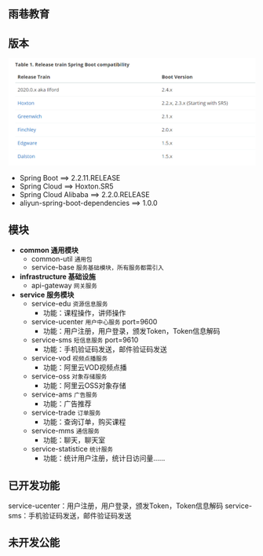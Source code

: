 ## 雨巷教育

## 版本

![版本](./image/001.png)

* Spring Boot          ==> 2.2.11.RELEASE
* Spring Cloud         ==> Hoxton.SR5
* Spring Cloud Alibaba ==> 2.2.0.RELEASE
* aliyun-spring-boot-dependencies ==> 1.0.0

## 模块
* **common 通用模块**
    * common-util `通用包`
    * service-base `服务基础模块，所有服务都需引入`
* **infrastructure 基础设施**
    * api-gateway `网关服务`
* **service 服务模块**
    * service-edu           `资源信息服务`
        * 功能：课程操作，讲师操作
    * service-ucenter       `用户中心服务` port=9600
        * 功能：用户注册，用户登录，颁发Token，Token信息解码
    * service-sms           `短信息服务` port=9610
        * 功能：手机验证码发送，邮件验证码发送
    * service-vod           `视频点播服务`
        * 功能：阿里云VOD视频点播
    * service-oss           `对象存储服务`
        * 功能：阿里云OSS对象存储
    * service-ams           `广告服务`
        * 功能：广告推荐
    * service-trade         `订单服务`
        * 功能：查询订单，购买课程
    * service-mms           `通信服务`
        * 功能：聊天，聊天室
    * service-statistice    `统计服务`
        * 功能：统计用户注册，统计日访问量......
    
    
## 已开发功能

service-ucenter：用户注册，用户登录，颁发Token，Token信息解码
service-sms：手机验证码发送，邮件验证码发送

## 未开发公能


